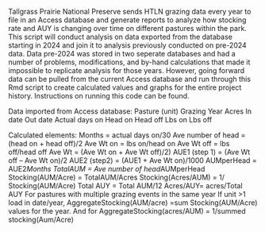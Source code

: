Tallgrass Prairie National Preserve sends HTLN grazing data every year to file in an Access database and generate reports to analyze how stocking rate and AUY is changing over time on different pastures within the park. This script will conduct analysis
on data exported from the database starting in 2024 and join it to analysis previously conducted on pre-2024 data. Data pre-2024 was stored in two seperate databases and had a number of problems, modifications, and by-hand calculations that made it impossible
to replicate analysis for those years. However, going forward data can be pulled from the current Access database and run through this Rmd script to create calculated values and graphs for the entire project history. 
Instructions on running this code can be found.

Data imported from Access database:
Pasture (unit)
Grazing Year
Acres
In date
Out date
Actual days on 
Head on
Head off
Lbs on
Lbs off

Calculated elements:
Months = actual days on/30
Ave number of head = (head on + head off)/2
Ave Wt on = lbs on/head on
Ave Wt off = lbs off/head off
Ave Wt = (Ave Wt on + Ave Wt off)/2)
AUE1 (step 1) = (Ave Wt off – Ave Wt on)/2
AUE2 (step2) = (AUE1 + Ave Wt on)/1000
AUMperHead = AUE2*Months
TotalAUM = Ave number of head*AUMperHead
Stocking(AUM/Acre) = TotalAUM/Acres
Stocking(Acres/AUM) = 1/ Stocking(AUM/Acre)
Total AUY = Total AUM/12
Acres/AUY= acres/Total AUY
For pastures with multiple grazing events in the same year
If unit >1 load in date/year, AggregateStocking(AUM/acre) =sum Stocking(AUM/Acre) values for the year.  And for AggregateStocking(acres/AUM) = 1/summed stocking(Aum/Acre)
